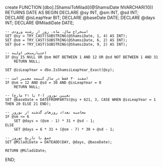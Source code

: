 #

create FUNCTION [dbo].[ShamsiToMiladi](@ShamsiDate NVARCHAR(10))
RETURNS DATE
AS
BEGIN
    DECLARE @sy INT, @sm INT, @sd INT;
    DECLARE @isLeapYear BIT;
    DECLARE @baseDate DATE;
    DECLARE @days INT;
    DECLARE @MiladiDate DATE;

    -- استخراج سال، ماه، روز از رشته ورودی
    SET @sy = TRY_CAST(SUBSTRING(@ShamsiDate, 1, 4) AS INT);
    SET @sm = TRY_CAST(SUBSTRING(@ShamsiDate, 6, 2) AS INT);
    SET @sd = TRY_CAST(SUBSTRING(@ShamsiDate, 9, 2) AS INT);

    -- اعتبارسنجی اولیه
    IF @sy IS NULL OR @sm NOT BETWEEN 1 AND 12 OR @sd NOT BETWEEN 1 AND 31
        RETURN NULL;

    SET @isLeapYear = dbo.IsShamsiLeapYear_Exact(@sy);

    -- اسفند ۳۰ فقط در سال کبیسه معتبر است
    IF @sm = 12 AND @sd = 30 AND @isLeapYear = 0
        RETURN NULL;

    -- تعیین نوروز (۲۰ یا ۲۱ مارچ)
    SET @baseDate = DATEFROMPARTS(@sy + 621, 3, CASE WHEN @isLeapYear = 1 THEN 20 ELSE 21 END);

    -- محاسبه تعداد روزهای گذشته از نوروز
    IF @sm <= 6
        SET @days = (@sm - 1) * 31 + @sd - 1;
    ELSE
        SET @days = 6 * 31 + (@sm - 7) * 30 + @sd - 1;

    -- جمع با تاریخ نوروز
    SET @MiladiDate = DATEADD(DAY, @days, @baseDate);

    RETURN @MiladiDate;
END;
